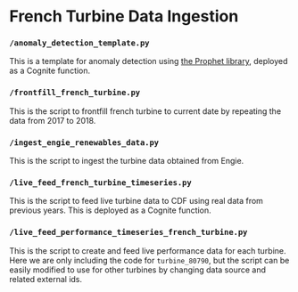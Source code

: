 # French Turbine Data Ingestion

### `/anomaly_detection_template.py`

This is a template for anomaly detection using [the Prophet library](https://github.com/facebook/prophet), deployed as a Cognite function.

### `/frontfill_french_turbine.py`

This is the script to frontfill french turbine to current date by repeating the data from 2017 to 2018.

### `/ingest_engie_renewables_data.py`

This is the script to ingest the turbine data obtained from Engie.

### `/live_feed_french_turbine_timeseries.py`

This is the script to feed live turbine data to CDF using real data from previous years. This is deployed as a Cognite function.

### `/live_feed_performance_timeseries_french_turbine.py`

This is the script to create and feed live performance data for each turbine. Here we are only including the code for `turbine_80790`, but the script can be easily modified to use for other turbines by changing data source and related external ids.
